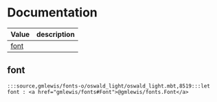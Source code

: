 # Documentation
|Value|description|
|---|---|
|[font](#font)||

## font

```moonbit
:::source,gmlewis/fonts-o/oswald_light/oswald_light.mbt,8519:::let font : <a href="gmlewis/fonts#Font">@gmlewis/fonts.Font</a>
```

